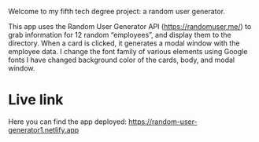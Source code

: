 Welcome to my fifth tech degree project: a random user generator.

This app uses the Random User Generator API (https://randomuser.me/) to grab information for 12 random “employees”, and display them to the directory.
When a card is clicked, it generates a modal window with the employee data.
I change the font family of various elements using Google fonts
I have changed background color of the cards, body, and modal window.

# Live link

Here you can find the app deployed: https://random-user-generator1.netlify.app
